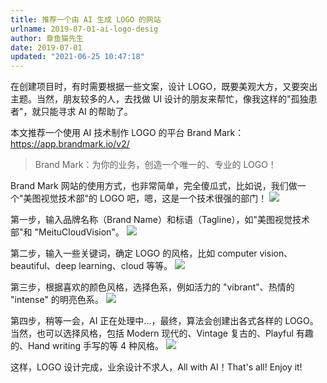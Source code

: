 ```yaml
---
title: 推荐一个由 AI 生成 LOGO 的网站
urlname: 2019-07-01-ai-logo-desig
author: 章鱼猫先生
date: 2019-07-01
updated: "2021-06-25 10:47:18"
---
```


在创建项目时，有时需要根据一些文案，设计 LOGO，既要美观大方，又要突出主题。当然，朋友较多的人，去找做 UI 设计的朋友来帮忙，像我这样的"孤独患者"，就只能寻求 AI 的帮助了。

本文推荐一个使用 AI 技术制作 LOGO 的平台 Brand Mark：<https://app.brandmark.io/v2/>

> Brand Mark：为你的业务，创造一个唯一的、专业的 LOGO！

Brand Mark 网站的使用方式，也非常简单，完全傻瓜式，比如说，我们做一个"美图视觉技术部"的 LOGO 吧，嗯，这是一个技术很强的部门！
![](https://shub.weiyan.tech/yuque/elog-cookbook-img/FtFLFKnoKUtw4UdFz5EgntKWfd1l.png)

第一步，输入品牌名称（Brand Name）和标语（Tagline），如"美图视觉技术部"和 "MeituCloudVision"。
![](https://shub.weiyan.tech/yuque/elog-cookbook-img/Fk_KsSiltmHkpxUZ1bOXiLl5-pQe.png)

第二步，输入一些关键词，确定 LOGO 的风格，比如 computer vision、beautiful、deep learning、cloud 等等。
![](https://shub.weiyan.tech/yuque/elog-cookbook-img/FvcfK0IIHHx5ILOavI4m9vJTJonw.png)

第三步，根据喜欢的颜色风格，选择色系，例如活力的 "vibrant"、热情的 "intense" 的明亮色系。
![](https://shub.weiyan.tech/yuque/elog-cookbook-img/FvMIoLsVxdZ10tbl6ebvVBdrGAf7.png)

第四步，稍等一会，AI 正在处理中...，最终，算法会创建出各式各样的 LOGO。当然，也可以选择风格，包括 Modern 现代的、Vintage 复古的、Playful 有趣的、Hand writing 手写的等 4 种风格。
![](https://shub.weiyan.tech/yuque/elog-cookbook-img/FqkmOCQWYR2yxNmGCSQ_LvJEMKvQ.png)

这样，LOGO 设计完成，业余设计不求人，All with AI！That's all! Enjoy it!
